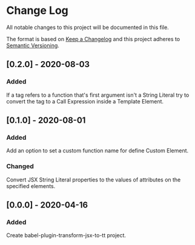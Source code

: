 # Change Log

All notable changes to this project will be documented in this file.

The format is based on [Keep a Changelog](http://keepachangelog.com/)
and this project adheres to [Semantic Versioning](http://semver.org/).

<!-- ## [X.Y.Z] - YYYY-MM-DD -->

<!-- ### Added -->
<!-- ### Changed -->
<!-- ### Deprecated -->
<!-- ### Removed -->
<!-- ### Fixed -->
<!-- ### Security -->

<!-- ## Unreleased -->


## [0.2.0] - 2020-08-03

### Added
If a tag refers to a function that's first argument isn't a String Literal try to convert the tag to a Call Expression inside a Template Element.

## [0.1.0] - 2020-08-01

### Added
Add an option to set a custom function name for define Custom Element.
### Changed
Convert JSX String Literal properties to the values of attributes on the specified elements.


## [0.0.0] - 2020-04-16

### Added
Create babel-plugin-transform-jsx-to-tt project.
